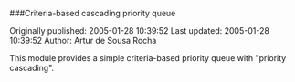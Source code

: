 ###Criteria-based cascading priority queue

Originally published: 2005-01-28 10:39:52
Last updated: 2005-01-28 10:39:52
Author: Artur de Sousa Rocha

This module provides a simple criteria-based priority queue with "priority cascading".